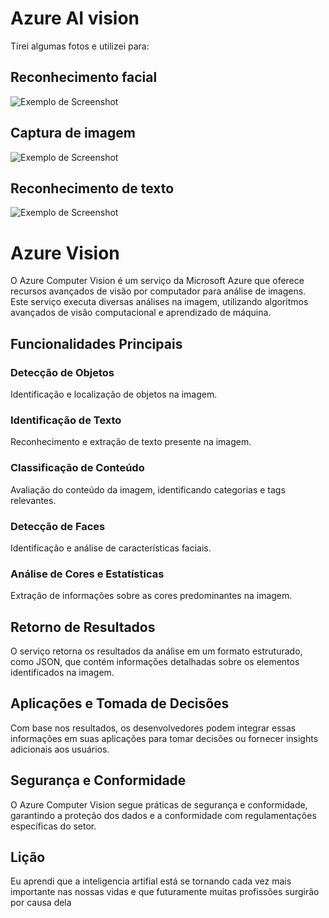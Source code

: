 # Azure AI vision

Tirei algumas fotos e utilizei para:

## Reconhecimento facial
![Exemplo de Screenshot](imagens/face.png)


## Captura de imagem
![Exemplo de Screenshot](imagens/reconhecimento.png)


## Reconhecimento de texto
![Exemplo de Screenshot](imagens/text.png)

# Azure Vision 

O Azure Computer Vision é um serviço da Microsoft Azure que oferece recursos avançados de visão por computador para análise de imagens. Este serviço executa diversas análises na imagem, utilizando algoritmos avançados de visão computacional e aprendizado de máquina.

## Funcionalidades Principais

### Detecção de Objetos

Identificação e localização de objetos na imagem.

### Identificação de Texto

Reconhecimento e extração de texto presente na imagem.

### Classificação de Conteúdo

Avaliação do conteúdo da imagem, identificando categorias e tags relevantes.

### Detecção de Faces

Identificação e análise de características faciais.

### Análise de Cores e Estatísticas

Extração de informações sobre as cores predominantes na imagem.

## Retorno de Resultados

O serviço retorna os resultados da análise em um formato estruturado, como JSON, que contém informações detalhadas sobre os elementos identificados na imagem.

## Aplicações e Tomada de Decisões

Com base nos resultados, os desenvolvedores podem integrar essas informações em suas aplicações para tomar decisões ou fornecer insights adicionais aos usuários.

## Segurança e Conformidade

O Azure Computer Vision segue práticas de segurança e conformidade, garantindo a proteção dos dados e a conformidade com regulamentações específicas do setor.

## Lição

Eu aprendi que a inteligencia artifial está se tornando cada vez mais importante nas nossas vidas e que futuramente muitas profissões surgirão por causa dela


